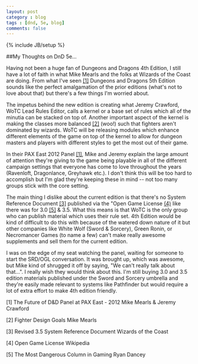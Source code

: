 ```yaml
---
layout: post
category : blog
tags : [dnd, 5e, blog]
comments: false
---
```

{% include JB/setup %}

##My Thoughts on DnD 5e...

Having not been a huge fan of Dungeons and Dragons 4th Edition, I
still have a lot of faith in what Mike Mearls and the folks at Wizards
of the Coast are doing.  From what I've seen
[[1]](http://www.youtube.com/watch?feature=player_embedded&v=Yoa_xQTya8Y)
Dungeons and Dragons 5th Edition sounds like the perfect amalgamation
of the prior editions (what's not to love about that) but there's a
few things I'm worried about.

The impetus behind the new edition is creating what Jeremy Crawford,
WoTC Lead Rules Editor, calls a kernel or a base set of rules which
all of the minutia can be stacked on top of. Another important aspect
of the kernel is making the classes more balanced
[[2]](http://wizards.com/dnd/Article.aspx?x=dnd/4ll/20120430) (woo!)
such that fighters aren't dominated by wizards. WoTC will be releasing
modules which enhance different elements of the game on top of the
kernel to allow for dungeon masters and players with different
styles to get the most out of their game.

In their PAX East 2012 Panel
[[1]](http://www.youtube.com/watch?feature=player_embedded&v=Yoa_xQTya8Y),
Mike and Jeremy explain the large amount of attention they're giving
to the game being playable in all of the different campaign settings
that everyone has come to love throughout the years (Ravenloft,
Dragonlance, Greyhawk etc.). I don't think this will be too hard to
accomplish but I'm glad they're keeping these in mind -- not too many
groups stick with the core setting.

The main thing I dislike about the current edition is that there's no
System Reference Document
[[3]](http://www.wizards.com/default.asp?x=d20/article/srd35)
published via the "Open Game License
[(4)](http://en.wikipedia.org/wiki/Open_Game_License) like there was
for 3.0
[[5]](http://www.wizards.com/dnd/article.asp?x=dnd/md/md20020228e) &
3.5. What this means is that WoTC is the only group who can publish
material which uses their rule set. 4th Edition would be kind of
difficult to do this with because of the watered down nature of it but
other companies like White Wolf (Sword & Sorcery), Green Ronin, or
Necromancer Games (to name a few) can't make really awesome
supplements and sell them for the current edition.

I was on the edge of my seat watching the panel, waiting for someone
to start the SRD/OGL conversation. It was brought up, which was
awesome, but Mike kind of shrugged it off by saying, "We can't really
talk about that...". I really wish they would think about this. I'm
still buying 3.0 and 3.5 edition materials published under the Sword
and Sorcery umbrella and they're easily made relevant to systems like
Pathfinder but would require a lot of extra effort to make 4th edition
friendly.

[1] The Future of D&D Panel at PAX East - 2012
    Mike Mearls & Jeremy Crawford

[2] Fighter Design Goals
    Mike Mearls

[3] Revised 3.5 System Reference Document
    Wizards of the Coast

[4] Open Game License
    Wikipedia

[5] The Most Dangerous Column in Gaming
    Ryan Dancey
